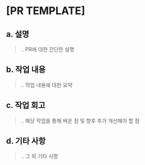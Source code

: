 # [PR TEMPLATE]

## a. 설명
> .. PR에 대한 간단한 설명

## b. 작업 내용
> .. 작업 내용에 대한 요약

## c. 작업 회고
> .. 해당 작업을 통해 배운 점 및 향후 추가 개선해야 할 점

## d. 기타 사항
> .. 그 외 기타 사항
